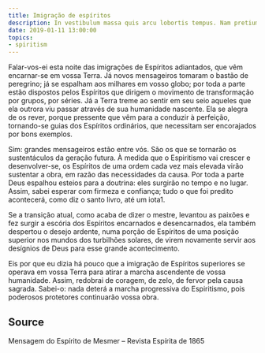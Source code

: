 ```yaml
---
title: Imigração de espíritos  
description: In vestibulum massa quis arcu lobortis tempus. Nam pretium arcu in odio vulputate luctus.
date: 2019-01-11 13:00:00
topics:
- spiritism
---
```



Falar-vos-ei esta noite das imigrações de Espíritos adiantados, que vêm encarnar-se em vossa Terra. Já novos mensageiros tomaram o bastão de peregrino; já se espalham aos milhares em vosso globo; por toda a parte estão dispostos pelos Espíritos que dirigem o movimento de transformação por grupos, por séries. Já a Terra treme ao sentir em seu seio aqueles que ela outrora viu passar através de sua humanidade nascente. Ela se alegra de os rever, porque pressente que vêm para a conduzir à perfeição, tornando-se guias dos Espíritos ordinários, que necessitam ser encorajados por bons exemplos.

Sim: grandes mensageiros estão entre vós. São os que se tornarão os sustentáculos da geração futura. À medida que o Espiritismo vai crescer e desenvolver-se, os Espíritos de uma ordem cada vez mais elevada virão sustentar a obra, em razão das necessidades da causa. Por toda a parte Deus espalhou esteios para a doutrina: eles surgirão no tempo e no lugar. Assim, sabei esperar com firmeza e confiança; tudo o que foi predito acontecerá, como diz o santo livro, até um iota1.

Se a transição atual, como acaba de dizer o mestre, levantou as paixões e fez surgir a escória dos Espíritos encarnados e desencarnados, ela também despertou o desejo ardente, numa porção de Espíritos de uma posição superior nos mundos dos turbilhões solares, de virem novamente servir aos desígnios de Deus para esse grande acontecimento.

Eis por que eu dizia há pouco que a imigração de Espíritos superiores se operava em vossa Terra para atirar a marcha ascendente de vossa humanidade. Assim, redobrai de coragem, de zelo, de fervor pela causa sagrada. Sabei-o: nada deterá a marcha progressiva do Espiritismo, pois poderosos protetores continuarão vossa obra.



## Source
Mensagem do Espírito de Mesmer – Revista Espírita de 1865

